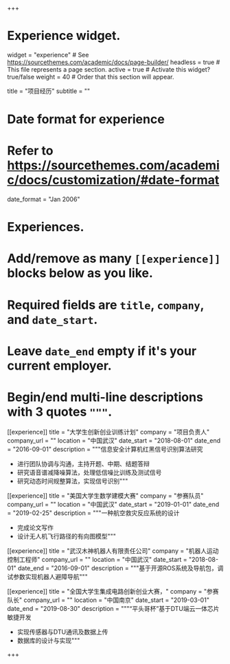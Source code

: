 +++
# Experience widget.
widget = "experience"  # See https://sourcethemes.com/academic/docs/page-builder/
headless = true  # This file represents a page section.
active = true  # Activate this widget? true/false
weight = 40  # Order that this section will appear.

title = "项目经历"
subtitle = ""

# Date format for experience
#   Refer to https://sourcethemes.com/academic/docs/customization/#date-format
date_format = "Jan 2006"

# Experiences.
#   Add/remove as many `[[experience]]` blocks below as you like.
#   Required fields are `title`, `company`, and `date_start`.
#   Leave `date_end` empty if it's your current employer.
#   Begin/end multi-line descriptions with 3 quotes `"""`.
[[experience]]
  title = "大学生创新创业训练计划"
  company = "项目负责人"
  company_url = ""
  location = "中国武汉"
  date_start = "2018-08-01"
  date_end = "2016-09-01"
  description = """信息安全计算机红黑信号识别算法研究 
  
  * 进行团队协调与沟通，主持开题、中期、结题答辩
  * 研究语音谱减降噪算法，处理低信噪比训练及测试信号
  * 研究动态时间规整算法，实现信号识别"""

[[experience]]
  title = "美国大学生数学建模大赛"
  company = "参赛队员"
  company_url = ""
  location = "中国武汉"
  date_start = "2019-01-01"
  date_end = "2019-02-25"
  description = """一种航空救灾反应系统的设计 
  
  * 完成论文写作
  * 设计无人机飞行路径的有向图模型"""

[[experience]]
  title = "武汉木神机器人有限责任公司"
  company = "机器人运动控制工程师"
  company_url = ""
  location = "中国武汉"
  date_start = "2018-08-01"
  date_end = "2016-09-01"
  description = """基于开源ROS系统及导航包，调试参数实现机器人避障导航"""

[[experience]]
  title = "全国大学生集成电路创新创业大赛，"
  company = "参赛队长"
  company_url = ""
  location = "中国南京"
  date_start = "2019-03-01"
  date_end = "2019-08-30"
  description = """“平头哥杯”基于DTU端云一体芯片敏捷开发
  
  * 实现传感器与DTU通讯及数据上传
  * 数据库的设计与实现"""

+++
